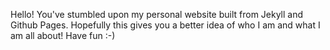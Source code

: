 Hello! You've stumbled upon my personal website built from Jekyll and Github Pages. Hopefully this gives you a better idea of who I am and what I am all about! Have fun :-)
